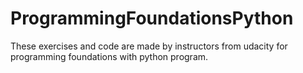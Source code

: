 # ProgrammingFoundationsPython
These exercises and code are made by instructors from udacity for programming foundations with python program.
